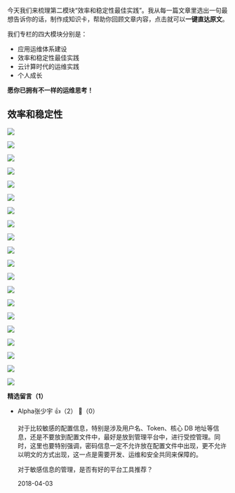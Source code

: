 今天我们来梳理第二模块“效率和稳定性最佳实践”。我从每一篇文章里选出一句最想告诉你的话，制作成知识卡，帮助你回顾文章内容，点击就可以**一键直达原文**。

我们专栏的四大模块分别是：

- 应用运维体系建设
- 效率和稳定性最佳实践
- 云计算时代的运维实践
- 个人成长

**愿你已拥有不一样的运维思考！**

## 效率和稳定性

[![](https://static001.geekbang.org/resource/image/45/7f/453b9f6aab930aba5b91bd88b32bf77f.png?wh=949%2A414)](https://time.geekbang.org/column/article/2631)

[![](https://static001.geekbang.org/resource/image/79/80/79c32afb3513eb1025c9c28002f75e80.png?wh=949%2A414)](https://time.geekbang.org/column/article/2632)

[![](https://static001.geekbang.org/resource/image/7a/02/7ac176ba9d51b5c6fd8d5ba34149b702.png?wh=949%2A414)](https://time.geekbang.org/column/article/2633)

[![](https://static001.geekbang.org/resource/image/c3/ed/c3a74b2716e9dc25ad16c2b7bc7f6fed.png?wh=949%2A414)](https://time.geekbang.org/column/article/2633)

[![](https://static001.geekbang.org/resource/image/7d/73/7da6137060bb3150778070aece113c73.png?wh=949%2A414)](https://time.geekbang.org/column/article/2743)

[![](https://static001.geekbang.org/resource/image/1b/8c/1b01235a8dbed3fdd5997959b3c3408c.png?wh=949%2A414)](https://time.geekbang.org/column/article/2821)

[![](https://static001.geekbang.org/resource/image/58/94/58e630d8001070428a1c935698f60694.png?wh=949%2A414)](https://time.geekbang.org/column/article/3277)

[![](https://static001.geekbang.org/resource/image/59/05/59563ceebf2d76310c0d7c1a9745db05.png?wh=949%2A414)](https://time.geekbang.org/column/article/3278)

[![](https://static001.geekbang.org/resource/image/7e/78/7e7fcf67043e7e855c8d4f0fe776bb78.png?wh=949%2A414)](https://time.geekbang.org/column/article/3279)

[![](https://static001.geekbang.org/resource/image/f6/bd/f644d28991ee3f19e57b1460be3f47bd.png?wh=949%2A414)](https://time.geekbang.org/column/article/4077)

[![](https://static001.geekbang.org/resource/image/c2/ed/c2241a637b0c9f527625ca8e9abe6bed.png?wh=949%2A414)](https://time.geekbang.org/column/article/4079)

[![](https://static001.geekbang.org/resource/image/17/69/17025b36ac9f5843957a76c2c509a669.png?wh=949%2A414)](https://time.geekbang.org/column/article/4085)

[![](https://static001.geekbang.org/resource/image/d4/3a/d48daf42349c75cdb9d21ec48480da3a.png?wh=949%2A414)](https://time.geekbang.org/column/article/4370)

[![](https://static001.geekbang.org/resource/image/48/a0/48552c8eead18592a2ee45a998d1a3a0.png?wh=949%2A414)](https://time.geekbang.org/column/article/4374)

[![](https://static001.geekbang.org/resource/image/a7/c5/a72b7e8849ab4fdceb0ac865f49b72c5.png?wh=949%2A414)](https://time.geekbang.org/column/article/4391)

[![](https://static001.geekbang.org/resource/image/48/e9/4846471092adf450d1d5270eec2cf2e9.png?wh=949%2A414)](https://time.geekbang.org/column/article/4612)

[![](https://static001.geekbang.org/resource/image/17/f2/175142da994eb4c90c6e8152a6f104f2.png?wh=949%2A414)](https://time.geekbang.org/column/article/4628)

[![](https://static001.geekbang.org/resource/image/34/f2/3473f24decced32fb92b442546794ff2.png?wh=949%2A414)](https://time.geekbang.org/column/article/4712)

[![](https://static001.geekbang.org/resource/image/7d/51/7d2c02d51ebe9b4ee53acbc6146ad751.png?wh=949%2A414)](https://time.geekbang.org/column/article/4713)

[![](https://static001.geekbang.org/resource/image/a9/01/a9037861ee8d6b527b3af5e6ffb8e801.png?wh=949%2A414)](https://time.geekbang.org/column/article/4926)
<div><strong>精选留言（1）</strong></div><ul>
<li><span>Alpha张少宇</span> 👍（2） 💬（0）<p>对于比较敏感的配置信息，特别是涉及用户名、Token、核心 DB 地址等信息，还是不要放到配置文件中，最好是放到管理平台中，进行受控管理。同时，这里也要特别强调，密码信息一定不允许放在配置文件中出现，更不允许以明文的方式出现，这一点是需要开发、运维和安全共同来保障的。

对于敏感信息的管理，是否有好的平台工具推荐？</p>2018-04-03</li><br/>
</ul>